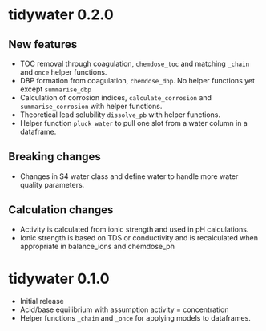 # tidywater 0.2.0
## New features
* TOC removal through coagulation, `chemdose_toc` and matching `_chain` and `once` helper functions.
* DBP formation from coagulation, `chemdose_dbp`. No helper functions yet except `summarise_dbp`
* Calculation of corrosion indices, `calculate_corrosion` and `summarise_corrosion` with helper functions.
* Theoretical lead solubility `dissolve_pb` with helper functions.
* Helper function `pluck_water` to pull one slot from a water column in a dataframe.
## Breaking changes
* Changes in S4 water class and define water to handle more water quality parameters.
## Calculation changes
* Activity is calculated from ionic strength and used in pH calculations.
* Ionic strength is based on TDS or conductivity and is recalculated when appropriate in balance_ions and chemdose_ph


# tidywater 0.1.0

* Initial release
* Acid/base equilibrium with assumption activity = concentration
* Helper functions `_chain` and `_once` for applying models to dataframes.

